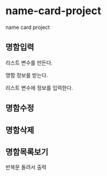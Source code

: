 # name-card-project
name card project

## 명함입력
리스트 변수를 만든다.

명함 정보를 받는다.

리스트 변수에 정보를 입력한다.

## 명함수정




## 명함삭제




## 명함목록보기

반복문 돌려서 출력